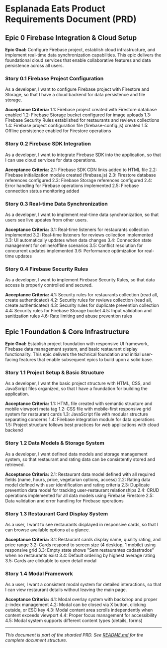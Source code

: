 # Esplanada Eats Product Requirements Document (PRD)

## Epic 0 Firebase Integration & Cloud Setup

**Epic Goal:** Configure Firebase project, establish cloud infrastructure, and implement real-time data synchronization capabilities. This epic delivers the foundational cloud services that enable collaborative features and data persistence across all users.

### Story 0.1 Firebase Project Configuration
As a developer, I want to configure Firebase project with Firestore and Storage, so that I have a cloud backend for data persistence and file storage.

**Acceptance Criteria:**
1.1: Firebase project created with Firestore database enabled
1.2: Firebase Storage bucket configured for image uploads
1.3: Firebase Security Rules established for restaurants and reviews collections
1.4: Firebase project configuration file (firebase-config.js) created
1.5: Offline persistence enabled for Firestore operations

### Story 0.2 Firebase SDK Integration
As a developer, I want to integrate Firebase SDK into the application, so that I can use cloud services for data operations.

**Acceptance Criteria:**
2.1: Firebase SDK CDN links added to HTML file
2.2: Firebase initialization module created (firebase.js)
2.3: Firestore database references configured
2.3: Firebase Storage references configured
2.4: Error handling for Firebase operations implemented
2.5: Firebase connection status monitoring added

### Story 0.3 Real-time Data Synchronization
As a developer, I want to implement real-time data synchronization, so that users see live updates from other users.

**Acceptance Criteria:**
3.1: Real-time listeners for restaurants collection implemented
3.2: Real-time listeners for reviews collection implemented
3.3: UI automatically updates when data changes
3.4: Connection state management for online/offline scenarios
3.5: Conflict resolution for concurrent updates implemented
3.6: Performance optimization for real-time updates

### Story 0.4 Firebase Security Rules
As a developer, I want to implement Firebase Security Rules, so that data access is properly controlled and secured.

**Acceptance Criteria:**
4.1: Security rules for restaurants collection (read all, create authenticated)
4.2: Security rules for reviews collection (read all, create authenticated)
4.3: Security rules for duplicate prevention collection
4.4: Security rules for Firebase Storage bucket
4.5: Input validation and sanitization rules
4.6: Rate limiting and abuse prevention rules

## Epic 1 Foundation & Core Infrastructure

**Epic Goal:** Establish project foundation with responsive UI framework, Firebase data management system, and basic restaurant display functionality. This epic delivers the technical foundation and initial user-facing features that enable subsequent epics to build upon a solid base.

### Story 1.1 Project Setup & Basic Structure
As a developer, I want the basic project structure with HTML, CSS, and JavaScript files organized, so that I have a foundation for building the application.

**Acceptance Criteria:**
1.1: HTML file created with semantic structure and mobile viewport meta tag
1.2: CSS file with mobile-first responsive grid system for restaurant cards
1.3: JavaScript file with modular structure separating concerns
1.4: Firebase integration module for data operations
1.5: Project structure follows best practices for web applications with cloud backend

### Story 1.2 Data Models & Storage System
As a developer, I want defined data models and storage management system, so that restaurant and rating data can be consistently stored and retrieved.

**Acceptance Criteria:**
2.1: Restaurant data model defined with all required fields (name, hours, price, vegetarian options, access)
2.2: Rating data model defined with user identification and rating criteria
2.3: Duplicate prevention data model for tracking user-restaurant relationships
2.4: CRUD operations implemented for all data models using Firebase Firestore
2.5: Data validation and error handling for Firebase operations

### Story 1.3 Restaurant Card Display System
As a user, I want to see restaurants displayed in responsive cards, so that I can browse available options at a glance.

**Acceptance Criteria:**
3.1: Restaurant cards display name, quality rating, and price range
3.2: Cards respond to screen size (4 desktop, 1 mobile) using responsive grid
3.3: Empty state shows "Sem restaurantes cadastrados" when no restaurants exist
3.4: Default ordering by highest average rating
3.5: Cards are clickable to open detail modal

### Story 1.4 Modal Framework
As a user, I want a consistent modal system for detailed interactions, so that I can view restaurant details without leaving the main page.

**Acceptance Criteria:**
4.1: Modal overlay system with backdrop and proper z-index management
4.2: Modal can be closed via X button, clicking outside, or ESC key
4.3: Modal content area scrolls independently when content exceeds viewport
4.4: Proper focus management for accessibility
4.5: Modal system supports different content types (details, forms)

---

*This document is part of the sharded PRD. See [README.md](./README.md) for the complete document structure.*